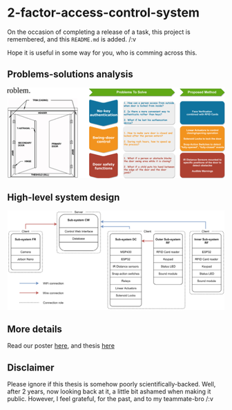 # 2-factor-access-control-system

On the occasion of completing a release of a task, this project is remembered, and this `README.md` is added. /:v

Hope it is useful in some way for you, who is comming across this.

## Problems-solutions analysis
![](docs/problem_solution_analysis.png)

## High-level system design
![](docs/high_level_system_design.png)

## More details
Read our poster [here](docs/poster.pdf), and thesis [here](docs/thesis_2_factor_access_control.pdf)

## Disclaimer
Please ignore if this thesis is somehow poorly scientifically-backed. Well, after 2 years, now looking back at it, a little bit ashamed when making it public. However, I feel grateful, for the past, and to my teammate-bro /:v